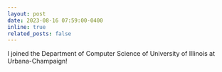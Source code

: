 ```yaml
---
layout: post
date: 2023-08-16 07:59:00-0400
inline: true
related_posts: false
---
```



I joined the <a href="https://cs.illinois.edu/" style="text-decoration:none">Department of Computer Science</a> of <a href="https://illinois.edu/" style="text-decoration:none">University of Illinois at Urbana-Champaign!</a>